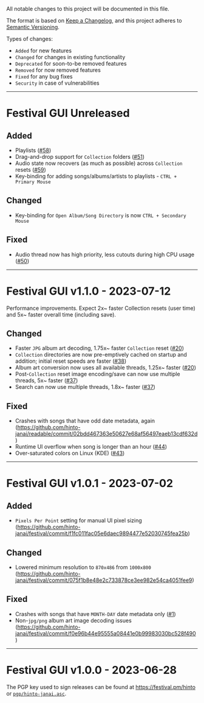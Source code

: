 All notable changes to this project will be documented in this file.

The format is based on [Keep a Changelog](https://keepachangelog.com/en/1.0.0/),
and this project adheres to [Semantic Versioning](https://semver.org/spec/v2.0.0.html).

Types of changes:
- `Added` for new features
- `Changed` for changes in existing functionality
- `Deprecated` for soon-to-be removed features
- `Removed` for now removed features
- `Fixed` for any bug fixes
- `Security` in case of vulnerabilities


---


# Festival GUI Unreleased
## Added
* Playlists ([#58](https://github.com/hinto-janai/festival/pull/58))
* Drag-and-drop support for `Collection` folders ([#51](https://github.com/hinto-janai/festival/pull/51))
* Audio state now recovers (as much as possible) across `Collection` resets ([#59](https://github.com/hinto-janai/festival/pull/59))
* Key-binding for adding songs/albums/artists to playlists - `CTRL + Primary Mouse`

## Changed
* Key-binding for `Open Album/Song Directory` is now `CTRL + Secondary Mouse`

## Fixed
* Audio thread now has high priority, less cutouts during high CPU usage ([#50](https://github.com/hinto-janai/festival/issues/50))


---


# Festival GUI v1.1.0 - 2023-07-12
Performance improvements. Expect 2x~ faster Collection resets (user time) and 5x~ faster overall time (including save).

## Changed
* Faster `JPG` album art decoding, 1.75x~ faster `Collection` reset ([#20](https://github.com/hinto-janai/festival/pull/20))
* `Collection` directories are now pre-emptively cached on startup and addition; initial reset speeds are faster ([#38](https://github.com/hinto-janai/festival/pull/38))
* Album art conversion now uses all available threads, 1.25x~ faster ([#20](https://github.com/hinto-janai/festival/pull/20))
* Post-`Collection` reset image encoding/save can now use multiple threads, 5x~ faster ([#37](https://github.com/hinto-janai/festival/pull/37))
* Search can now use multiple threads, 1.8x~ faster ([#37](https://github.com/hinto-janai/festival/pull/37))

## Fixed
* Crashes with songs that have odd date metadata, again (https://github.com/hinto-janai/readable/commit/02bdd467363e50627e68af56497eaeb13cdf632d)
* Runtime UI overflow when song is longer than an hour ([#44](https://github.com/hinto-janai/festival/pull/44))
* Over-saturated colors on Linux (KDE) ([#43](https://github.com/hinto-janai/festival/pull/43))


---


# Festival GUI v1.0.1 - 2023-07-02
## Added
* `Pixels Per Point` setting for manual UI pixel sizing (https://github.com/hinto-janai/festival/commit/f1fc011fac05e6daec9894477e52030745fea25b)

## Changed
* Lowered minimum resolution to `870x486` from `1000x800` (https://github.com/hinto-janai/festival/commit/075f1b8e48e2c733878ce3ee982e54ca4051fee9)

## Fixed
* Crashes with songs that have `MONTH-DAY` date metadata only ([#1](https://github.com/hinto-janai/readable/pull/1))
* Non-`jpg/png` album art image decoding issues (https://github.com/hinto-janai/festival/commit/f0e96b44e95555a08441e0b99983030bc528f490)


---


# Festival GUI v1.0.0 - 2023-06-28
The PGP key used to sign releases can be found at https://festival.pm/hinto or [`pgp/hinto-janai.asc`](https://github.com/hinto-janai/festival/blob/main/pgp/hinto-janai.asc).
